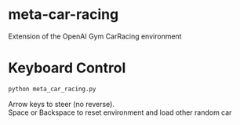 # meta-car-racing
Extension of the OpenAI Gym CarRacing environment

# Keyboard Control
```bash
python meta_car_racing.py
```

Arrow keys to steer (no reverse).<BR>
Space or Backspace to reset environment and load other random car
